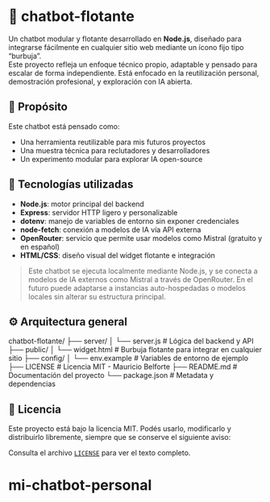 # 🤖 chatbot-flotante

Un chatbot modular y flotante desarrollado en **Node.js**, diseñado para integrarse fácilmente en cualquier sitio web mediante un ícono fijo tipo “burbuja”.  
Este proyecto refleja un enfoque técnico propio, adaptable y pensado para escalar de forma independiente. Está enfocado en la reutilización personal, demostración profesional, y exploración con IA abierta.

## 🎯 Propósito

Este chatbot está pensado como:
- Una herramienta reutilizable para mis futuros proyectos
- Una muestra técnica para reclutadores y desarrolladores
- Un experimento modular para explorar IA open-source

## 🧰 Tecnologías utilizadas

- **Node.js**: motor principal del backend
- **Express**: servidor HTTP ligero y personalizable
- **dotenv**: manejo de variables de entorno sin exponer credenciales
- **node-fetch**: conexión a modelos de IA vía API externa
- **OpenRouter**: servicio que permite usar modelos como Mistral (gratuito y en español)
- **HTML/CSS**: diseño visual del widget flotante e integración

> Este chatbot se ejecuta localmente mediante Node.js, y se conecta a modelos de IA externos como Mistral a través de OpenRouter. En el futuro puede adaptarse a instancias auto-hospedadas o modelos locales sin alterar su estructura principal.

## ⚙️ Arquitectura general

chatbot-flotante/
├── server/
│   └── server.js               # Lógica del backend y API
├── public/
│   └── widget.html             # Burbuja flotante para integrar en cualquier sitio
├── config/
│   └── env.example             # Variables de entorno de ejemplo
├── LICENSE                     # Licencia MIT - Mauricio Belforte
├── README.md                   # Documentación del proyecto
└── package.json                # Metadata y dependencias

## 📄 Licencia

Este proyecto está bajo la licencia MIT. Podés usarlo, modificarlo y distribuirlo libremente, siempre que se conserve el siguiente aviso:

Consulta el archivo [`LICENSE`](./LICENSE) para ver el texto completo.
# mi-chatbot-personal
